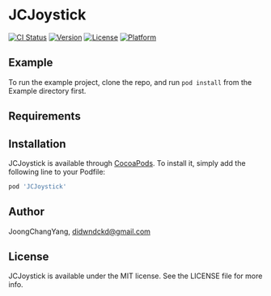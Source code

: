 # JCJoystick

[![CI Status](https://img.shields.io/travis/JoongChangYang/JCJoystick.svg?style=flat)](https://travis-ci.org/JoongChangYang/JCJoystick)
[![Version](https://img.shields.io/cocoapods/v/JCJoystick.svg?style=flat)](https://cocoapods.org/pods/JCJoystick)
[![License](https://img.shields.io/cocoapods/l/JCJoystick.svg?style=flat)](https://cocoapods.org/pods/JCJoystick)
[![Platform](https://img.shields.io/cocoapods/p/JCJoystick.svg?style=flat)](https://cocoapods.org/pods/JCJoystick)

## Example

To run the example project, clone the repo, and run `pod install` from the Example directory first.

## Requirements

## Installation

JCJoystick is available through [CocoaPods](https://cocoapods.org). To install
it, simply add the following line to your Podfile:

```ruby
pod 'JCJoystick'
```

## Author

JoongChangYang, didwndckd@gmail.com

## License

JCJoystick is available under the MIT license. See the LICENSE file for more info.
